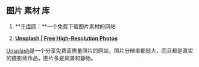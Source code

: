 ## 图片 素材 库

1. **[千库网](https://link.zhihu.com/?target=http%3A//588ku.com/)：**一个免费下载图片素材的网站

2. **[Unsplash | Free High-Resolution Photos](https://link.zhihu.com/?target=https%3A//unsplash.com/)**

[Unsplash](https://link.zhihu.com/?target=https%3A//unsplash.com/)是一个分享免费高质量照片的网站，照片分辨率都挺大，而且都是真实的摄影师作品，图片多是风景和静物。